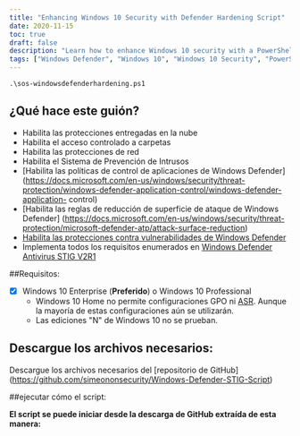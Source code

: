 ```yaml
---
title: "Enhancing Windows 10 Security with Defender Hardening Script"
date: 2020-11-15
toc: true
draft: false
description: "Learn how to enhance Windows 10 security with a PowerShell script that hardens Windows Defender Antivirus, implementing all the requirements of the Windows Defender Antivirus STIG V2R1."
tags: ["Windows Defender", "Windows 10", "Windows 10 Security", "PowerShell Script", "Hardening", "Defender Hardening", "Security Automation", "Compliance", "Controlled Folder Access", "Intrusion Prevention System", "Application Control", "Attack Surface Reduction", "Exploit Protections", "Cloud-Delivered Protections", "Network Protections", "Windows Defender STIG Script", "Windows Defender STIG", "Windows Defender Antivirus STIG V2R1", "WDAC", "ASR"]
---
```

```
.\sos-windowsdefenderhardening.ps1
```

  ## ¿Qué hace este guión? - Habilita las protecciones entregadas en la nube - Habilita el acceso controlado a carpetas - Habilita las protecciones de red - Habilita el Sistema de Prevención de Intrusos - [Habilita las políticas de control de aplicaciones de Windows Defender] (https://docs.microsoft.com/en-us/windows/security/threat-protection/windows-defender-application-control/windows-defender-application- control) - [Habilita las reglas de reducción de superficie de ataque de Windows Defender] (https://docs.microsoft.com/en-us/windows/security/threat-protection/microsoft-defender-atp/attack-surface-reduction) - [Habilita las protecciones contra vulnerabilidades de Windows Defender](https://docs.microsoft.com/en-us/microsoft-365/security/defender-endpoint/enable-exploit-protection?view=o365-worldwide#powershell) - Implementa todos los requisitos enumerados en [Windows Defender Antivirus STIG V2R1](https://dl.cyber.mil/stigs/zip/U_MS_Windows_Defender_Antivirus_V2R1_STIG.zip)  ##Requisitos: - [x] Windows 10 Enterprise (**Preferido**) o Windows 10 Professional   - Windows 10 Home no permite configuraciones GPO ni [ASR](https://docs.microsoft.com/en-us/windows/security/threat-protection/microsoft-defender-atp/attack-surface-reduction). Aunque la mayoría de estas configuraciones aún se utilizarán.   - Las ediciones "N" de Windows 10 no se prueban.  ## Descargue los archivos necesarios:  Descargue los archivos necesarios del [repositorio de GitHub] (https://github.com/simeononsecurity/Windows-Defender-STIG-Script)  ##ejecutar cómo el script:  **El script se puede iniciar desde la descarga de GitHub extraída de esta manera:**